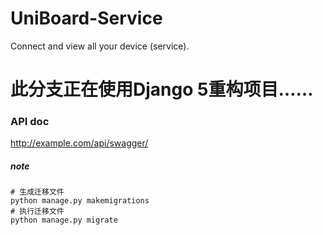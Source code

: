 # UniBoard-Service

Connect and view all your device (service).

# 此分支正在使用Django 5重构项目……

### API doc

http://example.com/api/swagger/

##### note

```shell
# 生成迁移文件
python manage.py makemigrations 
# 执行迁移文件
python manage.py migrate 
```
